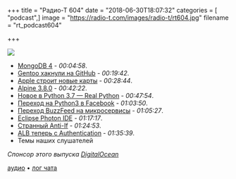 +++
title = "Радио-Т 604"
date = "2018-06-30T18:07:32"
categories = [ "podcast",]
image = "https://radio-t.com/images/radio-t/rt604.jpg"
filename = "rt_podcast604"

+++

![](https://radio-t.com/images/radio-t/rt604.jpg)

- [MongoDB 4](https://www.mongodb.com/press/mongodb-expands-its-leadership-with-a-number-of-new-product-announcements) - *00:04:58*.
- [Gentoo хакнули на GitHub](https://nakedsecurity.sophos.com/2018/06/29/linux-distro-hacked-on-github-all-code-considered-compromised/) - *00:19:42*.
- [Apple строит новые карты](https://techcrunch.com/2018/06/29/apple-is-rebuilding-maps-from-the-ground-up/) - *00:28:44*.
- [Alpine 3.8.0](https://alpinelinux.org/posts/Alpine-3.8.0-released.html) - *00:42:22*.
- [Новое в  Python 3.7 — Real Python](https://realpython.com/python37-new-features/) - *00:47:54*.
- [Переход на Python3 в Facebook](https://lwn.net/SubscriberLink/758159/f1f631e1535ab9d6/) - *01:03:50*.
- [Переход BuzzFeed на микросервисы](https://www.infoq.com/articles/buzzfeed-microservices-migration) - *01:05:27*.
- [Eclipse Photon IDE](https://sdtimes.com/softwaredev/eclipse-photon-ide-now-available/) - *01:17:17*.
- [Странный Anti-If](https://code.joejag.com/2016/anti-if-the-missing-patterns.html) - *01:24:53*.
- [ALB теперь с Authentication](https://aws.amazon.com/blogs/aws/built-in-authentication-in-alb/) - *01:35:39*.
- Темы наших слушателей

*Спонсор этого выпуска [DigitalOcean](https://www.digitalocean.com)*


[аудио](http://cdn.radio-t.com/rt_podcast604.mp3) • [лог чата](http://chat.radio-t.com/logs/radio-t-604.html)
<audio src="http://cdn.radio-t.com/rt_podcast604.mp3" preload="none"></audio>
